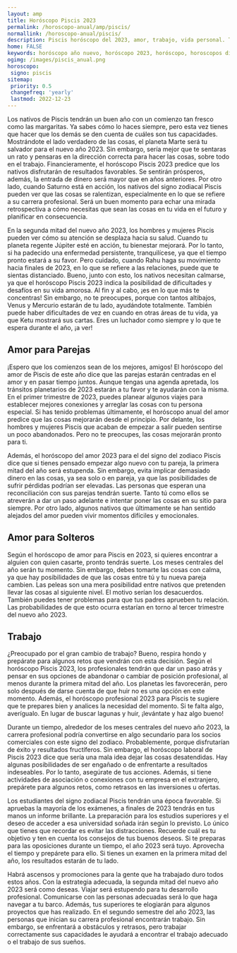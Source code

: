 ```yaml
---
layout: amp
title: Horóscopo Piscis 2023 
permalink: /horoscopo-anual/amp/piscis/
normallink: /horoscopo-anual/piscis/
description: Piscis horóscopo del 2023, amor, trabajo, vida personal. Todas las predicciones para Piscis 2023 gratis. Disfruta este año nuevo.
home: FALSE
keywords: horóscopo año nuevo, horóscopo 2023, horóscopo, horoscopos diarios gratis del dia de hoy, horóscopo diario gratis,horóscopo ano nuevo 2023, horóscopo esperanza gracia, horoscopo Piscis 2023, horoscop, horóscopos gratis, horoscopo Piscis, horoscopo Piscis 2023 gratis, Tarot, Astrologia, Zodíaco, Piscis, horoscopo gratis,tarot en femenino,videncia gratuita,horoscopos gratuitos,horóscopos, astrologia,videncia gratis
ogimg: /images/piscis_anual.png
horoscopo:
 signo: piscis
sitemap:
 priority: 0.5
 changefreq: 'yearly'
 lastmod: 2022-12-23
---
```





Los nativos de Piscis tendrán un buen año con un comienzo tan fresco como las margaritas. Ya sabes cómo lo haces siempre, pero esta vez tienes que hacer que los demás se den cuenta de cuáles son tus capacidades. Mostrándote el lado verdadero de las cosas, el planeta Marte será tu salvador para el nuevo año 2023. Sin embargo, sería mejor que te sentaras un rato y pensaras en la dirección correcta para hacer las cosas, sobre todo en el trabajo. Financieramente, el horóscopo Piscis 2023 predice que los nativos disfrutarán de resultados favorables. Se sentirán prósperos, además, la entrada de dinero será mayor que en años anteriores. Por otro lado, cuando Saturno está en acción, los nativos del signo zodiacal Piscis pueden ver que las cosas se ralentizan, especialmente en lo que se refiere a su carrera profesional. Será un buen momento para echar una mirada retrospectiva a cómo necesitas que sean las cosas en tu vida en el futuro y planificar en consecuencia.

En la segunda mitad del nuevo año 2023, los hombres y mujeres Piscis pueden ver cómo su atención se desplaza hacia su salud. Cuando tu planeta regente Júpiter esté en acción, tu bienestar mejorará. Por lo tanto, si ha padecido una enfermedad persistente, tranquilícese, ya que el tiempo pronto estará a su favor. Pero cuidado, cuando Rahu haga su movimiento hacia finales de 2023, en lo que se refiere a las relaciones, puede que te sientas distanciado. Bueno, junto con esto, los nativos necesitan calmarse, ya que el horóscopo Piscis 2023 indica la posibilidad de dificultades y desafíos en su vida amorosa. Al fin y al cabo, ¡es en lo que más te concentras! Sin embargo, no te preocupes, porque con tantos altibajos, Venus y Mercurio estarán de tu lado, ayudándote totalmente. También puede haber dificultades de vez en cuando en otras áreas de tu vida, ya que Ketu mostrará sus cartas. Eres un luchador como siempre y lo que te espera durante el año, ¡a ver!

## Amor para Parejas

¡Espero que los comienzos sean de los mejores, amigos! El horóscopo del amor de Piscis de este año dice que las parejas estarán centradas en el amor y en pasar tiempo juntos. Aunque tengas una agenda apretada, los tránsitos planetarios de 2023 estarán a tu favor y te ayudarán con la misma. En el primer trimestre de 2023, puedes planear algunos viajes para establecer mejores conexiones y arreglar las cosas con tu persona especial. Si has tenido problemas últimamente, el horóscopo anual del amor predice que las cosas mejorarán desde el principio. Por delante, los hombres y mujeres Piscis que acaban de empezar a salir pueden sentirse un poco abandonados. Pero no te preocupes, las cosas mejorarán pronto para ti.

Además, el horóscopo del amor 2023 para el del signo del zodiaco Piscis dice que si tienes pensado empezar algo nuevo con tu pareja, la primera mitad del año será estupenda. Sin embargo, evita implicar demasiado dinero en las cosas, ya sea solo o en pareja, ya que las posibilidades de sufrir pérdidas podrían ser elevadas. Las personas que esperan una reconciliación con sus parejas tendrán suerte. Tanto tú como ellos se atreverán a dar un paso adelante e intentar poner las cosas en su sitio para siempre. Por otro lado, algunos nativos que últimamente se han sentido alejados del amor pueden vivir momentos difíciles y emocionales.

## Amor para Solteros

Según el horóscopo de amor para Piscis en 2023, si quieres encontrar a alguien con quien casarte, pronto tendrás suerte. Los meses centrales del año serán tu momento. Sin embargo, debes tomarte las cosas con calma, ya que hay posibilidades de que las cosas entre tú y tu nueva pareja cambien. Las peleas son una mera posibilidad entre nativos que pretenden llevar las cosas al siguiente nivel. El motivo serían los desacuerdos. También puedes tener problemas para que tus padres aprueben tu relación. Las probabilidades de que esto ocurra estarían en torno al tercer trimestre del nuevo año 2023.

## Trabajo

¿Preocupado por el gran cambio de trabajo? Bueno, respira hondo y prepárate para algunos retos que vendrán con esta decisión. Según el horóscopo Piscis 2023, los profesionales tendrán que dar un paso atrás y pensar en sus opciones de abandonar o cambiar de posición profesional, al menos durante la primera mitad del año. Los planetas les favorecerán, pero solo después de darse cuenta de que huir no es una opción en este momento. Además, el horóscopo profesional 2023 para Piscis te sugiere que te prepares bien y analices la necesidad del momento. Si te falta algo, averígualo. En lugar de buscar lagunas y huir, ¡levántate y haz algo bueno!

Durante un tiempo, alrededor de los meses centrales del nuevo año 2023, la carrera profesional podría convertirse en algo secundario para los socios comerciales con este signo del zodiaco. Probablemente, porque disfrutarían de éxito y resultados fructíferos. Sin embargo, el horóscopo laboral de Piscis 2023 dice que sería una mala idea dejar las cosas desatendidas. Hay algunas posibilidades de ser engañado o de enfrentarte a resultados indeseables. Por lo tanto, asegúrate de tus acciones. Además, si tiene actividades de asociación o conexiones con tu empresa en el extranjero, prepárete para algunos retos, como retrasos en las inversiones u ofertas.

Los estudiantes del signo zodiacal Piscis tendrán una época favorable. Si apruebas la mayoría de los exámenes, a finales de 2023 tendrás en tus manos un informe brillante. La preparación para los estudios superiores y el deseo de acceder a esa universidad soñada irán según lo previsto. Lo único que tienes que recordar es evitar las distracciones. Recuerde cuál es tu objetivo y ten en cuenta los consejos de tus buenos deseos. Si te preparas para las oposiciones durante un tiempo, el año 2023 será tuyo. Aprovecha el tiempo y prepárete para ello. Si tienes un examen en la primera mitad del año, los resultados estarán de tu lado.

Habrá ascensos y promociones para la gente que ha trabajado duro todos estos años. Con la estrategia adecuada, la segunda mitad del nuevo año 2023 será como deseas. Viajar será estupendo para tu desarrollo profesional. Comunicarse con las personas adecuadas será lo que haga navegar a tu barco. Además, tus superiores te elogiarán para algunos proyectos que has realizado. En el segundo semestre del año 2023, las personas que inician su carrera profesional encontrarán trabajo. Sin embargo, se enfrentará a obstáculos y retrasos, pero trabajar correctamente sus capacidades le ayudará a encontrar el trabajo adecuado o el trabajo de sus sueños.